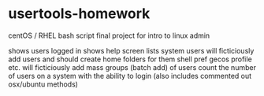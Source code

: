 usertools-homework
==================

centOS / RHEL bash script final project for intro to linux admin

shows users logged in
shows help screen
lists system users
will ficticiously add users and should create home folders for them shell pref gecos profile etc.
will ficticiously add mass groups (batch add) of users 
count the number of users on a system with the ability to login (also includes commented out osx/ubuntu methods)
